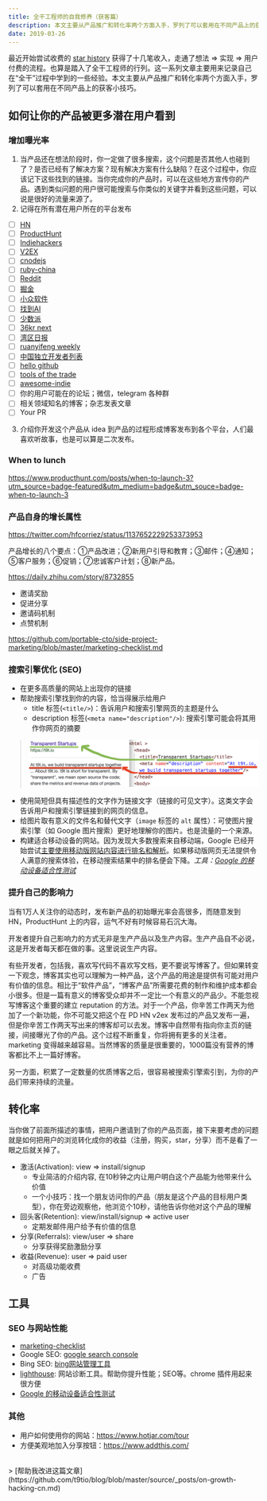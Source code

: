 ```yaml
---
title: 全干工程师的自我修养（获客篇）
description: 本文主要从产品推广和转化率两个方面入手，罗列了可以套用在不同产品上的获客小技巧。
date: 2019-03-26
---
```


最近开始尝试收费的 [star history](https://github.com/timqian/star-history) 获得了十几笔收入，走通了想法 => 实现 => 用户付费的流程。也算是踏入了全干工程师的行列。这一系列文章主要用来记录自己在“全干”过程中学到的一些经验。本文主要从产品推广和转化率两个方面入手，罗列了可以套用在不同产品上的获客小技巧。

## 如何让你的产品被更多潜在用户看到

### 增加曝光率

1. 当产品还在想法阶段时，你一定做了很多搜索，这个问题是否其他人也碰到了？是否已经有了解决方案？现有解决方案有什么缺陷？在这个过程中，你应该记下这些找到的链接。当你完成你的产品时，可以在这些地方宣传你的产品。遇到类似问题的用户很可能搜索与你类似的关键字并看到这些问题，可以说是很好的流量来源了。
2. 记得在所有潜在用户所在的平台发布
  - [ ] [HN](https://news.ycombinator.com)
  - [ ] [ProductHunt](https://producthunt.com)
  - [ ] [Indiehackers](https://www.indiehackers.com/)
  - [ ] [V2EX](http://v2ex.com)
  - [ ] [cnodejs](https://cnodejs.org)
  - [ ] [ruby-china](https://ruby-china.org/)
  - [ ] [Reddit](https://reddit.com)
  - [ ] [掘金](https://juejin.im)
  - [ ] [小众软件](https://www.appinn.com/)
  - [ ] [找到AI](https://zhaodao.ai)
  - [ ] [少数派](https://sspai.com)
  - [ ] [36kr next](http://next.36kr.com/)
  - [ ] [湾区日报](https://wanqu.co)
  - [ ] [ruanyifeng weekly](https://github.com/ruanyf/weekly/)
  - [ ] [中国独立开发者列表](https://github.com/1c7/chinese-independent-developer)
  - [ ] [hello github](https://github.com/521xueweihan/HelloGitHub)
  - [ ] [tools of the trade](https://github.com/cjbarber/ToolsOfTheTrade#readme)
  - [ ] [awesome-indie](https://github.com/mezod/awesome-indie#readme)
  - [ ] 你的用户可能在的论坛；微信，telegram  各种群
  - [ ] 相关领域知名的博客；杂志发表文章
  - [ ] Your PR
3. 介绍你开发这个产品从 idea 到产品的过程形成博客发布到各个平台，人们最喜欢听故事，也是可以算是二次发布。

### When to lunch
https://www.producthunt.com/posts/when-to-launch-3?utm_source=badge-featured&utm_medium=badge&utm_souce=badge-when-to-launch-3

### 产品自身的增长属性

https://twitter.com/hfcorriez/status/1137652229253373953

产品增长的八个要点：①产品改进；②新用户引导和教育；③邮件；④通知；⑤客户服务；⑥促销；⑦忠诚客户计划；⑧新产品。

https://daily.zhihu.com/story/8732855

- 邀请奖励
- 促进分享
- 邀请码机制
- 点赞机制

https://github.com/portable-cto/side-project-marketing/blob/master/marketing-checklist.md

### 搜索引擎优化 (SEO)

- 在更多高质量的网站上出现你的链接
- 帮助搜索引擎找到你的内容，恰当得展示给用户
  - title 标签(`<title/>`)：告诉用户和搜索引擎网页的主题是什么
  - description 标签(`<meta name="description"/>`): 搜索引擎可能会将其用作你网页的摘要

> ![head 中内容和呈现在搜索结果关系](https://raw.githubusercontent.com/timqian/images/master/Screen%20Shot%202019-03-15%20at%2010.01.27%20PM.png)

- 使用简短但具有描述性的文字作为链接文字（链接的可见文字）。这类文字会告诉用户和搜索引擎链接到的网页的信息。
- 给图片取有意义的文件名和替代文字（`image` 标签的 `alt` 属性）：可使图片搜索引擎（如 Google 图片搜索）更好地理解你的图片。也是流量的一个来源。
- 构建适合移动设备的网站。因为发现大多数搜索来自移动端，Google 已经开始尝试[主要使用移动版网站内容进行排名和解析](https://webmasters.googleblog.com/2016/11/mobile-first-indexing.html)。如果移动版网页无法提供令人满意的搜索体验，在移动搜索结果中的排名便会下降。*工具：[Google 的移动设备适合性测试](https://search.google.com/test/mobile-friendly)*

### 提升自己的影响力

当有1万人关注你的动态时，发布新产品的初始曝光率会高很多，而随意发到 HN，ProductHunt 上的内容，运气不好有时候容易石沉大海。

开发者提升自己影响力的方式无非是生产产品以及生产内容。生产产品自不必说，这是开发者每天都在做的事。这里说说生产内容。

有些开发者，包括我，喜欢写代码不喜欢写文档，更不要说写博客了。但如果转变一下观念，博客其实也可以理解为一种产品，这个产品的用途是提供有可能对用户有价值的信息。相比于“软件产品”，“博客产品”所需要花费的制作和维护成本都会小很多。但是一篇有意义的博客受众却并不一定比一个有意义的产品少。不能忽视写博客这个重要的建立 reputation 的方法。对于一个产品，你辛苦工作两天为他加了一个新功能，你不可能又把这个在 PD HN v2ex 发布过的产品又发布一遍，但是你辛苦工作两天写出来的博客却可以去发。博客中自然带有指向你主页的链接，间接曝光了你的产品。这个过程不断重复，你将拥有更多的关注者。marketing 变得越来越容易。当然博客的质量是很重要的，1000篇没有营养的博客都比不上一篇好博客。

另一方面，积累了一定数量的优质博客之后，很容易被搜索引擎索引到，为你的产品们带来持续的流量。

## 转化率

当你做了前面所描述的事情，把用户邀请到了你的产品页面，接下来要考虑的问题就是如何把用户的浏览转化成你的收益（注册，购买，star，分享）而不是看了一眼之后就关掉了。

- 激活(Activation): view => install/signup
  - 专业简洁的介绍内容, 在10秒钟之内让用户明白这个产品能为他带来什么价值
  - 一个小技巧：找一个朋友访问你的产品（朋友是这个产品的目标用户类型），你在旁边观察他，他浏览个10秒，请他告诉你他对这个产品的理解
- 回头客(Retention): view/install/signup => active user
  - 定期发邮件用户给予有价值的信息
- 分享(Referrals): view/user => share
  - 分享获得奖励激励分享
- 收益(Revenue): user => paid user
  - 对高级功能收费
  - 广告

## 工具

### SEO 与网站性能
- [marketing-checklist](https://github.com/portable-cto/side-project-marketing/blob/master/marketing-checklist.md
)
- Google SEO: [google search console](https://search.google.com/search-console)
- Bing SEO: [bing网站管理工具](https://www.bing.com/toolbox/webmaster)
- [lighthouse](https://github.com/GoogleChrome/lighthouse): 网站诊断工具。帮助你提升性能；SEO等。chrome 插件用起来很方便
- [Google 的移动设备适合性测试](https://search.google.com/test/mobile-friendly)

### 其他
- 用户如何使用你的网站：https://www.hotjar.com/tour
- 方便美观地加入分享按钮：https://www.addthis.com/

<br/>
> [帮助我改进这篇文章](https://github.com/t9tio/blog/blob/master/source/_posts/on-growth-hacking-cn.md)